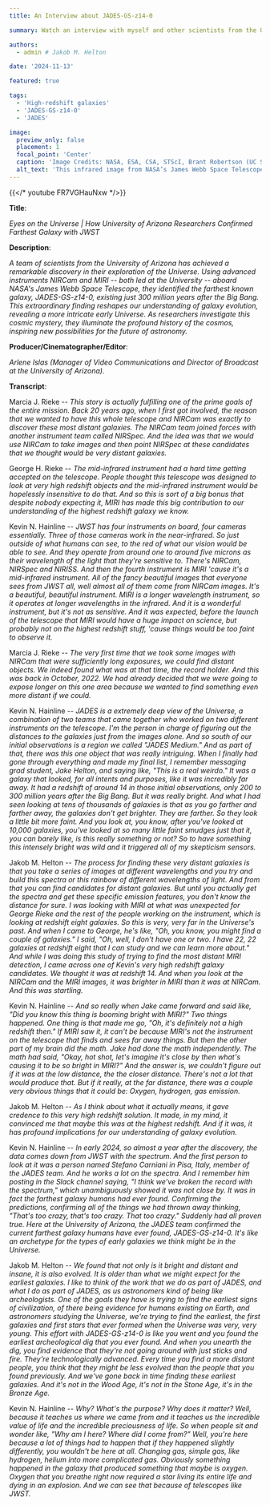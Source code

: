 ```yaml
---
title: An Interview about JADES-GS-z14-0

summary: Watch an interview with myself and other scientists from the University of Arizona discussing the discovery of JADES-GS-z14-0, the most distant galaxy currently known!

authors:
  - admin # Jakob M. Helton

date: '2024-11-13'

featured: true

tags:
  - 'High-redshift galaxies'
  - 'JADES-GS-z14-0'
  - 'JADES'

image:
  preview_only: false
  placement: 1
  focal_point: 'Center'
  caption: 'Image Credits: NASA, ESA, CSA, STScI, Brant Robertson (UC Santa Cruz), Ben Johnson (CfA), Sandro Tacchella (Cambridge), Phill Cargile (CfA).'
  alt_text: 'This infrared image from NASA’s James Webb Space Telescope (also called Webb or JWST) was taken by the NIRCam (Near-Infrared Camera) for the JWST Advanced Deep Extragalactic Survey, or JADES, program. The NIRCam data was used to determine which galaxies to study further with spectroscopic observations. One such galaxy, JADES-GS-z14-0 (shown in the pullout), was determined to be at a redshift of 14.32 (+0.08/-0.20), making it the current record-holder for the most distant known galaxy. This corresponds to a time less than 300 million years after the big bang. In the background image, blue represents light at 0.9, 1.15, and 1.5 microns (filters F090W + F115W + F150W), green is 2.0 and 2.77 microns (F200W + F277W), and red is 3.56, 4.10, and 4.44 microns (F356W + F410M + F444W). The pullout image shows light at 0.90 and 1.15 microns (F090W + F115W) as blue, 1.50 and 2.00 microns (F150W + F200W) as green, and 2.77 microns (F277W) as red.'
---
```


{{</* youtube FR7VGHauNxw */>}}

**Title**:

_Eyes on the Universe | How University of Arizona Researchers Confirmed Farthest Galaxy with JWST_

**Description**:

_A team of scientists from the University of Arizona has achieved a remarkable discovery in their exploration of the Universe. Using advanced instruments NIRCam and MIRI -- both led at the University -- aboard NASA's James Webb Space Telescope, they identified the farthest known galaxy, JADES-GS-z14-0, existing just 300 million years after the Big Bang. This extraordinary finding reshapes our understanding of galaxy evolution, revealing a more intricate early Universe. As researchers investigate this cosmic mystery, they illuminate the profound history of the cosmos, inspiring new possibilities for the future of astronomy._

**Producer/Cinematographer/Editor**: 

_Arlene Islas (Manager of Video Communications and Director of Broadcast at the University of Arizona)._

**Transcript**:

Marcia J. Rieke -- _This story is actually fulfilling one of the prime goals of the entire mission. Back 20 years ago, when I first got involved, the reason that we wanted to have this whole telescope and NIRCam was exactly to discover these most distant galaxies. The NIRCam team joined forces with another instrument team called NIRSpec. And the idea was that we would use NIRCam to take images and then point NIRSpec at these candidates that we thought would be very distant galaxies._

George H. Rieke -- _The mid-infrared instrument had a hard time getting accepted on the telescope. People thought this telescope was designed to look at very high redshift objects and the mid-infrared instrument would be hopelessly insensitive to do that. And so this is sort of a big bonus that despite nobody expecting it, MIRI has made this big contribution to our understanding of the highest redshift galaxy we know._

Kevin N. Hainline -- _JWST has four instruments on board, four cameras essentially. Three of those cameras work in the near-infrared. So just outside of what humans can see, to the red of what our vision would be able to see. And they operate from around one to around five microns as their wavelength of the light that they're sensitive to. There's NIRCam, NIRSpec and NIRISS. And then the fourth instrument is MIRI 'cause it's a mid-infrared instrument. All of the fancy beautiful images that everyone sees from JWST all, well almost all of them come from NIRCam images. It's a beautiful, beautiful instrument. MIRI is a longer wavelength instrument, so it operates at longer wavelengths in the infrared. And it is a wonderful instrument, but it's not as sensitive. And it was expected, before the launch of the telescope that MIRI would have a huge impact on science, but probably not on the highest redshift stuff, 'cause things would be too faint to observe it._

Marcia J. Rieke -- _The very first time that we took some images with NIRCam that were sufficiently long exposures, we could find distant objects. We indeed found what was at that time, the record holder. And this was back in October, 2022. We had already decided that we were going to expose longer on this one area because we wanted to find something even more distant if we could._

Kevin N. Hainline -- _JADES is a extremely deep view of the Universe, a combination of two teams that came together who worked on two different instruments on the telescope. I'm the person in charge of figuring out the distances to the galaxies just from the images alone. And so south of our initial observations is a region we called "JADES Medium." And as part of that, there was this one object that was really intriguing. When I finally had gone through everything and made my final list, I remember messaging grad student, Jake Helton, and saying like, "This is a real weirdo." It was a galaxy that looked, for all intents and purposes, like it was incredibly far away. It had a redshift of around 14 in those initial observations, only 200 to 300 million years after the Big Bang. But it was really bright. And what I had seen looking at tens of thousands of galaxies is that as you go farther and farther away, the galaxies don't get brighter. They are farther. So they look a little bit more faint. And you look at, you know, after you've looked at 10,000 galaxies, you've looked at so many little faint smudges just that it, you can barely like, is this really something or not? So to have something this intensely bright was wild and it triggered all of my skepticism sensors._

Jakob M. Helton -- _The process for finding these very distant galaxies is that you take a series of images at different wavelengths and you try and build this spectra or this rainbow of different wavelengths of light. And from that you can find candidates for distant galaxies. But until you actually get the spectra and get these specific emission features, you don't know the distance for sure. I was looking with MIRI at what was unexpected for George Rieke and the rest of the people working on the instrument, which is looking at redshift eight galaxies. So this is very, very far in the Universe's past. And when I came to George, he's like, "Oh, you know, you might find a couple of galaxies." I said, "Oh, well, I don't have one or two. I have 22, 22 galaxies at redshift eight that I can study and we can learn more about." And while I was doing this study of trying to find the most distant MIRI detection, I came across one of Kevin's very high redshift galaxy candidates. We thought it was at redshift 14. And when you look at the NIRCam and the MIRI images, it was brighter in MIRI than it was at NIRCam. And this was startling._

Kevin N. Hainline -- _And so really when Jake came forward and said like, "Did you know this thing is booming bright with MIRI?" Two things happened. One thing is that made me go, "Oh, it's definitely not a high redshift then." If MIRI saw it, it can't be because MIRI's not the instrument on the telescope that finds and sees far away things. But then the other part of my brain did the math. Jake had done the math independently. The math had said, "Okay, hot shot, let's imagine it's close by then what's causing it to be so bright in MIRI?" And the answer is, we couldn't figure out if it was at the low distance, the the closer distance. There's not a lot that would produce that. But if it really, at the far distance, there was a couple very obvious things that it could be: Oxygen, hydrogen, gas emission._

Jakob M. Helton -- _As I think about what it actually means, it gave credence to this very high redshift solution. It made, in my mind, it convinced me that maybe this was at the highest redshift. And if it was, it has profound implications for our understanding of galaxy evolution._

Kevin N. Hainline -- _In early 2024, so almost a year after the discovery, the data comes down from JWST with the spectrum. And the first person to look at it was a person named Stefano Carniani in Pisa, Italy, member of the JADES team. And he works a lot on the spectra. And I remember him posting in the Slack channel saying, "I think we've broken the record with the spectrum," which unambiguously showed it was not close by. It was in fact the farthest galaxy humans had ever found. Confirming the predictions, confirming all of the things we had thrown away thinking, "That's too crazy, that's too crazy. That too crazy." Suddenly had all proven true. Here at the University of Arizona, the JADES team confirmed the current farthest galaxy humans have ever found, JADES-GS-z14-0. It's like an archetype for the types of early galaxies we think might be in the Universe._

Jakob M. Helton -- _We found that not only is it bright and distant and insane, it is also evolved. It is older than what we might expect for the earliest galaxies. I like to think of the work that we do as part of JADES, and what I do as part of JADES, as us astronomers kind of being like archeologists. One of the goals they have is trying to find the earliest signs of civilization, of there being evidence for humans existing on Earth, and astronomers studying the Universe, we're trying to find the earliest, the first galaxies and first stars that ever formed when the Universe was very, very young. This effort with JADES-GS-z14-0 is like you went and you found the earliest archeological dig that you ever found. And when you unearth the dig, you find evidence that they're not going around with just sticks and fire. They're technologically advanced. Every time you find a more distant people, you think that they might be less evolved than the people that you found previously. And we've gone back in time finding these earliest galaxies. And it's not in the Wood Age, it's not in the Stone Age, it's in the Bronze Age._

Kevin N. Hainline -- _Why? What's the purpose? Why does it matter? Well, because it teaches us where we came from and it teaches us the incredible value of life and the incredible preciousness of life. So when people sit and wonder like, "Why am I here? Where did I come from?" Well, you're here because a lot of things had to happen that if they happened slightly differently, you wouldn't be here at all. Changing gas, simple gas, like hydrogen, helium into more complicated gas. Obviously something happened in the galaxy that produced something that maybe is oxygen. Oxygen that you breathe right now required a star living its entire life and dying in an explosion. And we can see that because of telescopes like JWST._

